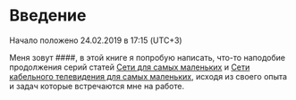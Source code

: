 # Введение

Начало положено 24.02.2019 в 17:15 \(UTC+3\)

Меня зовут \#\#\#\#, в этой книге я попробую написать, что-то наподобие продолжения серий статей [Сети для самых маленьких](https://habr.com/ru/post/134892/) и [Сети кабельного телевидения для самых маленьких](https://habr.com/ru/post/449322/), исходя из своего опыта и задач которые встречаются мне на работе.

